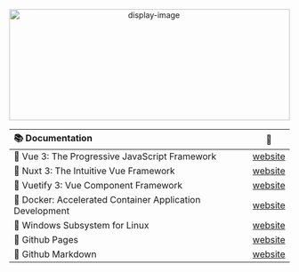 
<div align="center">
  <img src="display.svg" width="100%" height="200" alt="display-image">
</div>

|📚 Documentation | 🔗 |
| :--- | :---: |
| 📗 Vue 3: The Progressive JavaScript Framework | [website](https://vuejs.org/) |
| 📗 Nuxt 3: The Intuitive Vue Framework | [website](https://nuxt.com/) |
| 📗 Vuetify 3: Vue Component Framework | [website](https://vuetifyjs.com/en/) |
| 📕 Docker: Accelerated Container Application Development | [website](https://www.docker.com/) |
| 📕 Windows Subsystem for Linux | [website](https://learn.microsoft.com/en-us/windows/wsl/about?source=recommendations) |
| 📘 Github Pages | [website](https://pages.github.com/) |
| 📘 Github Markdown | [website](https://docs.github.com/en/get-started/writing-on-github/getting-started-with-writing-and-formatting-on-github) |

  
<!--
**PeterH3G/peterh3g** is a  _special_ ✨ repository because its `README.md` (this file) appears on your GitHub profile.

## 💬 About myself
More to follow....


Here are some ideas to get you started:

- 🔭 I’m currently working on ...
- 🌱 I’m currently learning ...
- 👯 I’m looking to collaborate on ...
- 🤔 I’m looking for help with ...
- 💬 Ask me about ...
- 📫 How to reach me: ...
- 😄 Pronouns: ...
- ⚡ Fun fact: ...
-->
